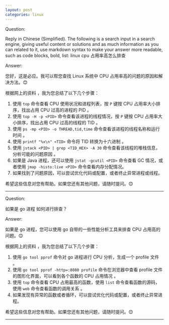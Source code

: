 ```yaml
---
layout: post
categories: linux
---
```

Question:

Reply in Chinese (Simplified).
The following is a search input in a search engine, giving useful content or solutions and as much information as you can related to it, use markdown syntax to make your answer more readable, such as code blocks, bold, list:
linux cpu 占用率高怎么排查

Answer:

您好，这是必应。我可以帮您查找 Linux 系统中 CPU 占用率高的问题的原因和解决方法。😊

根据网上的资料     ，我为您总结了以下几个步骤：

1. 使用 `top` 命令查看 CPU 使用状况和进程列表，按 `P` 键按 CPU 占用率大小排序，找出占用 CPU 过高的进程的 PID  。
2. 使用 `top -H -p <PID>` 命令查看该进程的线程情况，按 `P` 键按 CPU 占用率大小排序，找出占用 CPU 过高的线程的 TID 。
3. 使用 `ps -mp <PID> -o THREAD,tid,time` 命令查看该进程的线程名称和运行时间 。
4. 使用 `printf "%x\n" <TID>` 命令将 TID 转换为十六进制 。
5. 使用 `jstack <PID> | grep <TID_HEX> -A 30` 命令查看该线程的堆栈信息，分析可能的问题原因 。
6. 如果是 Java 进程，还可以使用 `jstat -gcutil <PID>` 命令查看 GC 情况，或者使用 `jmap -histo:live <PID>` 命令查看内存分配情况。
7. 如果找到了问题原因，可以尝试优化代码或配置，或者终止异常进程或线程。

希望这些信息对您有帮助。如果您还有其他问题，请随时提问。😊


<hr/>

Question:

如果是 go 进程 如何进行排查？

Answer:

如果是 go 进程，您可以使用 go 自带的一些性能分析工具来排查 CPU 占用高的问题。😊

根据网上的资料  ，我为您总结了以下几个步骤：

1. 使用 `go tool pprof` 命令对 go 进程进行 CPU 分析，生成一个 profile 文件  。
2. 使用 `go tool pprof -http=:8080 profile` 命令在浏览器中查看 profile 文件的图形化界面，可以看到各个函数的 CPU 占用情况  。
3. 使用 `top` 命令查看 CPU 占用最高的函数，使用 `list` 命令查看函数的源码，使用 `web` 命令查看函数的调用关系  。
4. 如果发现有异常的函数或者循环，可以尝试优化代码或配置，或者终止异常进程。

希望这些信息对您有帮助。如果您还有其他问题，请随时提问。😊


<hr/>

